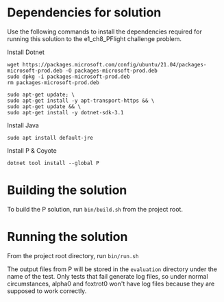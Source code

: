 # Dependencies for solution

Use the following commands to install the dependencies required for running this solution to the e1_ch8_PFlight challenge problem.

Install Dotnet

    wget https://packages.microsoft.com/config/ubuntu/21.04/packages-microsoft-prod.deb -O packages-microsoft-prod.deb
    sudo dpkg -i packages-microsoft-prod.deb
    rm packages-microsoft-prod.deb

    sudo apt-get update; \
    sudo apt-get install -y apt-transport-https && \
    sudo apt-get update && \
    sudo apt-get install -y dotnet-sdk-3.1

Install Java

    sudo apt install default-jre

Install P & Coyote

    dotnet tool install --global P

# Building the solution

To build the P solution, run `bin/build.sh` from the project root.

# Running the solution

From the project root directory, run `bin/run.sh`

The output files from P will be stored in the `evaluation` directory under the
name of the test. Only tests that fail generate log files, so under normal
circumstances, alpha0 and foxtrot0 won't have log files because they are supposed
to work correctly.
